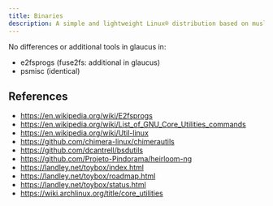 ```yaml
---
title: Binaries
description: A simple and lightweight Linux® distribution based on musl libc and toybox
---
```


No differences or additional tools in glaucus in:
- e2fsprogs (fuse2fs: additional in glaucus)
- psmisc (identical)

## References
- https://en.wikipedia.org/wiki/E2fsprogs
- https://en.wikipedia.org/wiki/List_of_GNU_Core_Utilities_commands
- https://en.wikipedia.org/wiki/Util-linux
- https://github.com/chimera-linux/chimerautils
- https://github.com/dcantrell/bsdutils
- https://github.com/Projeto-Pindorama/heirloom-ng
- https://landley.net/toybox/index.html
- https://landley.net/toybox/roadmap.html
- https://landley.net/toybox/status.html
- https://wiki.archlinux.org/title/core_utilities
